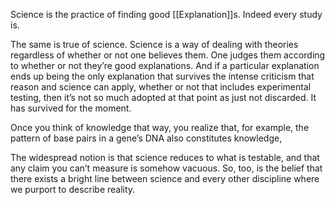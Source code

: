 Science is the practice of finding good [[Explanation]]s. Indeed every study is.

The same is true of science. Science is a way of dealing with theories regardless of whether or not one believes them. One judges them according to whether or not they’re good explanations. And if a particular explanation ends up being the only explanation that survives the intense criticism that reason and science can apply, whether or not that includes experimental testing, then it’s not so much adopted at that point as just not discarded. It has survived for the moment.

Once you think of knowledge that way, you realize that, for example, the pattern of base pairs in a gene’s DNA also constitutes knowledge,

The widespread notion is that science reduces to what is testable, and that any claim you can’t measure is somehow vacuous. So, too, is the belief that there exists a bright line between science and every other discipline where we purport to describe reality.
